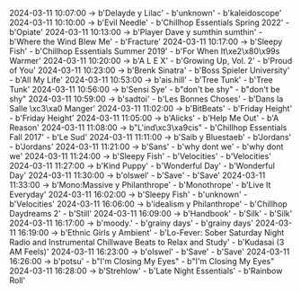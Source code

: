 2024-03-11 10:07:00 -> b'Delayde y Lilac' - b'unknown' - b'kaleidoscope'
2024-03-11 10:10:00 -> b'Evil Needle' - b'Chillhop Essentials Spring 2022' - b'Opiate'
2024-03-11 10:13:00 -> b'Player Dave y sumthin sumthin' - b'Where the Wind Blew Me' - b'Fracture'
2024-03-11 10:17:00 -> b'Sleepy Fish' - b'Chillhop Essentials Summer 2019' - b'For When It\xe2\x80\x99s Warmer'
2024-03-11 10:20:00 -> b'A L E X' - b'Growing Up, Vol. 2' - b'Proud of You'
2024-03-11 10:23:00 -> b'Brenk Sinatra' - b'Boss Spieler University' - b'All My Life'
2024-03-11 10:53:00 -> b'ais.hill' - b'Tree Tunk' - b'Tree Tunk'
2024-03-11 10:56:00 -> b'Sensi Sye' - b"don't be shy" - b"don't be shy"
2024-03-11 10:59:00 -> b'sadtoi' - b'Les Bonnes Choses' - b'Dans la Salle \xc3\xa0 Manger'
2024-03-11 11:02:00 -> b'BitBeats' - b'Friday Height' - b'Friday Height'
2024-03-11 11:05:00 -> b'Alicks' - b'Help Me Out' - b'A Reason'
2024-03-11 11:08:00 -> b"L'ind\xc3\xa9cis" - b'Chillhop Essentials Fall 2017' - b'Le Sud'
2024-03-11 11:11:00 -> b'Saib y Bluestaeb' - b'Jordans' - b'Jordans'
2024-03-11 11:21:00 -> b'Sans' - b'why dont we' - b'why dont we'
2024-03-11 11:24:00 -> b'Sleepy Fish' - b'Velocities' - b'Velocities'
2024-03-11 11:27:00 -> b'Kind Puppy' - b'Wonderful Day' - b'Wonderful Day'
2024-03-11 11:30:00 -> b'olswel' - b'Save' - b'Save'
2024-03-11 11:33:00 -> b'Mono:Massive y Philanthrope' - b'Monothrope' - b'Live It Everyday'
2024-03-11 16:02:00 -> b'Sleepy Fish' - b'unknown' - b'Velocities'
2024-03-11 16:06:00 -> b'idealism y Philanthrope' - b'Chillhop Daydreams 2' - b'Still'
2024-03-11 16:09:00 -> b'Handbook' - b'Silk' - b'Silk'
2024-03-11 16:17:00 -> b'moody.' - b'grainy days' - b'grainy days'
2024-03-11 16:19:00 -> b'Ethnic Girls y Ambient' - b'Lo-Fever: Sober Saturday Night Radio and Instrumental Chillwave Beats to Relax and Study' - b'Kudasai (3 AM Feels)'
2024-03-11 16:23:00 -> b'olswel' - b'Save' - b'Save'
2024-03-11 16:26:00 -> b'potsu' - b"I'm Closing My Eyes" - b"I'm Closing My Eyes"
2024-03-11 16:28:00 -> b'Strehlow' - b'Late Night Essentials' - b'Rainbow Roll'

